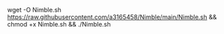 wget -O Nimble.sh https://raw.githubusercontent.com/a3165458/Nimble/main/Nimble.sh && chmod +x Nimble.sh && ./Nimble.sh
